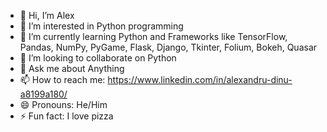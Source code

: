 - 👋 Hi, I’m Alex
- 👀 I’m interested in Python programming
- 🌱 I’m currently learning Python and Frameworks like TensorFlow, Pandas, NumPy, PyGame, Flask, Django, Tkinter, Folium, Bokeh, Quasar
- 👯 I’m looking to collaborate on Python
- 💬 Ask me about Anything
- 📫 How to reach me: https://www.linkedin.com/in/alexandru-dinu-a8199a180/
- 😄 Pronouns: He/Him
- ⚡ Fun fact: I love pizza
